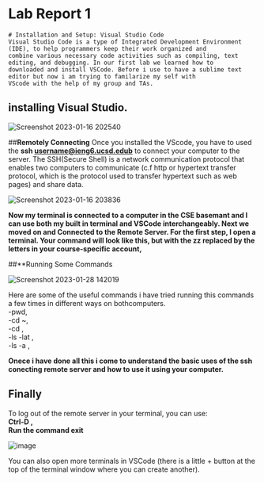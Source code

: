  # Lab Report 1     
    # Installation and Setup: Visual Studio Code    
    Visual Studio Code is a type of Integrated Development Environment (IDE), to help programmers keep their work organized and     
    combine various necessary code activities such as compiling, text editing, and debugging. In our first lab we learned how to      
    downloaded and install VSCode. Before i use to have a sublime text editor but now i am trying to familarize my self with 
    VScode with the help of my group and TAs.

##  installing Visual Studio.

![Screenshot 2023-01-16 202540](https://user-images.githubusercontent.com/122564368/212809822-ecbb8ebb-2fa6-4497-819c-2f329d976508.png)


 ##**Remotely Connecting**
 Once you installed the VScode, you have to used the **ssh username@ieng6.ucsd.edub** to connect your computer to the server. The SSH(Secure Shell)  is a network communication protocol that enables two computers to communicate (c.f http or hypertext transfer protocol, which is the protocol used to transfer hypertext such as web pages) and share data. 

![Screenshot 2023-01-16 203836](https://user-images.githubusercontent.com/122564368/212811306-b32ad445-ab5c-43ad-8af2-f3aed4c1f8f6.png)

**Now my terminal is connected to a computer in the CSE basemant and I can use both my built in terminal and VSCode interchangeably. Next we moved on and Connected to the Remote Server. For the first step, I open a terminal. Your command will look like this, but with the zz replaced by the letters in your course-specific account,** 


  ##**Running Some Commands
  
![Screenshot 2023-01-28 142019](https://user-images.githubusercontent.com/122564368/215294754-338fb186-c5c6-4f64-83d9-176afc2d760f.png)


Here are some of the useful commands i have tried running this commands a few times in different ways on bothcomputers.     
-pwd,    
-cd ~,     
-cd ,     
-ls -lat ,    
-ls -a ,


**Onece i have done all this i come to understand the basic uses of the ssh conecting remote server and how to use it using your computer.**

## Finally
To log out of the remote server in your terminal, you can use:    
**Ctrl-D ,     
Run the command exit**

![image](https://user-images.githubusercontent.com/122564368/215296287-ba224e08-080f-45f3-9a51-a17f1a6a9297.png)


You can also open more terminals in VSCode (there is a little + button at the top of the terminal window where you can create another).



